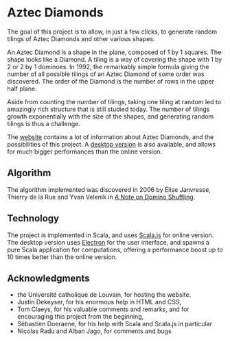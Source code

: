 # Aztec Diamonds

The goal of this project is to allow, in just a few clicks, to generate random tilings of Aztec Diamonds and other various shapes.

An Aztec Diamond is a shape in the plane, composed of 1 by 1 squares. The shape looks like a Diamond. A tiling is a way of covering the shape with 1 by 2 or 2 by 1 dominoes. In 1992, the remarkably simple formula giving the number of all possible tilings of an Aztec Diamond of some order was discovered. The order of the Diamond is the number of rows in the upper half plane.

Aside from counting the number of tilings, taking one tiling at random led to amazingly rich structure that is still studied today. The number of tilings growth exponentially with the size of the shapes, and generating random tilings is thus a challenge.

The [website](https://sites.uclouvain.be/aztecdiamond/) contains a lot of information about Aztec Diamonds, and the possibilities of this project. A [desktop version](https://github.com/sherpal/AztecDiamond/releases) is also available, and allows for much bigger performances than the online version.

## Algorithm

The algorithm implemented was discovered in 2006 by Élise Janvresse, Thierry de la Rue and Yvan Velenik in [A Note on Domino Shuffling](http://www.combinatorics.org/ojs/index.php/eljc/article/view/v13i1r30/pdf).

## Technology

The project is implemented in Scala, and uses [Scala.js](https://www.scala-js.org/) for online version. The desktop version uses [Electron](https://electronjs.org/) for the user interface, and spawns a pure Scala application for computations, offering a performance boost up to 10 times better than the online version.


## Acknowledgments

- the Université catholique de Louvain, for hosting the website.
- Justin Dekeyser, for his enormous help in HTML and CSS,
- Tom Claeys, for his valuable comments and remarks, and for encouraging this project from the beginning,
- Sébastien Doeraene, for his help with Scala and Scala.js in particular
- Nicolas Radu and Alban Jago, for comments and bugs